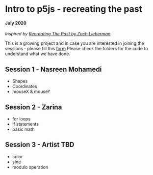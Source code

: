 # Intro to p5js - recreating the past
#### July 2020

*Inspired by [Recreating The Past by Zach Lieberman](https://github.com/ofZach/RTP_SFPC_SUMMER20)*

This is a growing project and in case you are interested in joining the sessions - please fill this [form](https://forms.gle/gikAh2nWgZJMHtJc7)
Please check the folders for the code to understand what we have done. 

## Session 1 - Nasreen Mohamedi
- Shapes
- Coordinates
- mouseX & mouseY

## Session 2 - Zarina
- for loops
- if statements
- basic math

## Session 3 - Artist TBD
- color
- sine
- modulo operation
